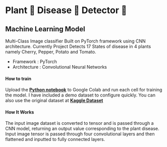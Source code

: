 # Plant 🌱 Disease 🐛 Detector 🔎
 
## Machine Learning Model

Multi-Class Image classifier Built on PyTorch framework using CNN architecture. Currently Project Detects 17 States of disease in 4 plants namely Cherry, Pepper, Potato and Tomato.

* Framework : PyTorch
* Architecture : Convolutional Neural Networks

#### How to train

Upload the **[Python notebook](https://colab.research.google.com/drive/1oabgjQjUqi3u5VNDOG7gVl1Y2vvxUohD?usp=sharing)** to Google Colab and run each cell for training the model. I have included a demo dataset to configure quickly. 
You can also use the original dataset at **[Kaggle Dataset](https://www.kaggle.com/vipoooool/new-plant-diseases-dataset)**

#### How It Works

The input image dataset is converted to tensor and is passed through a CNN model, returning an output value corresponding to the plant disease. 
Input image tensor is passed through four convolutional layers and then flattened and inputted to fully connected layers.
